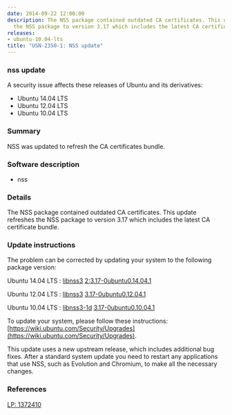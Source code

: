 ```yaml
---
date: 2014-09-22 12:00:00
description: The NSS package contained outdated CA certificates. This update refreshes
  the NSS package to version 3.17 which includes the latest CA certificate bundle.
releases:
- ubuntu-10.04-lts
title: "USN-2350-1: NSS update"
---
```


### nss update

A security issue affects these releases of Ubuntu and its derivatives:

* Ubuntu 14.04 LTS
* Ubuntu 12.04 LTS
* Ubuntu 10.04 LTS

### Summary

NSS was updated to refresh the CA certificates bundle. 

### Software description

* nss 

### Details

The NSS package contained outdated CA certificates. This update refreshes the NSS package to version 3.17 which includes the latest CA certificate bundle. 

### Update instructions

The problem can be corrected by updating your system to the following package version:

Ubuntu 14.04 LTS
 : [libnss3](https://launchpad.net/ubuntu/+source/nss) <span> [2:3.17-0ubuntu0.14.04.1](https://launchpad.net/ubuntu/+source/nss/2:3.17-0ubuntu0.14.04.1) </span> 

Ubuntu 12.04 LTS
 : [libnss3](https://launchpad.net/ubuntu/+source/nss) <span> [3.17-0ubuntu0.12.04.1](https://launchpad.net/ubuntu/+source/nss/3.17-0ubuntu0.12.04.1) </span> 

Ubuntu 10.04 LTS
 : [libnss3-1d](https://launchpad.net/ubuntu/+source/nss) <span> [3.17-0ubuntu0.10.04.1](https://launchpad.net/ubuntu/+source/nss/3.17-0ubuntu0.10.04.1) </span> 

To update your system, please follow these instructions: [https://wiki.ubuntu.com/Security/Upgrades](https://wiki.ubuntu.com/Security/Upgrades).

This update uses a new upstream release, which includes additional bug fixes. After a standard system update you need to restart any applications that use NSS, such as Evolution and Chromium, to make all the necessary changes. 

### References

 [LP: 1372410](https://launchpad.net/bugs/1372410)
